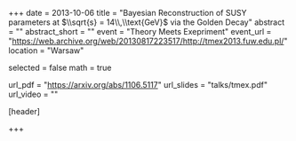 +++
date = 2013-10-06
title = "Bayesian Reconstruction of SUSY parameters at $\\sqrt{s} = 14\\,\\text{GeV}$ via the Golden Decay"
abstract = ""
abstract_short = ""
event = "Theory Meets Exepriment"
event_url = "https://web.archive.org/web/20130817223517/http://tmex2013.fuw.edu.pl/"
location = "Warsaw"

selected = false
math = true

url_pdf = "https://arxiv.org/abs/1106.5117"
url_slides = "talks/tmex.pdf"
url_video = ""

[header]

+++
